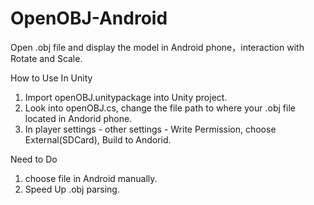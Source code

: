 # OpenOBJ-Android
Open .obj file and display the model in Android phone，interaction with Rotate and Scale.

How to Use In Unity
1. Import openOBJ.unitypackage into Unity project.
2. Look into openOBJ.cs, change the file path to where your .obj file located in Andorid phone. 
3. In player settings - other settings - Write Permission, choose External(SDCard),  Build to Andorid.

Need to Do
1. choose file in Android  manually.
2. Speed Up .obj parsing.
